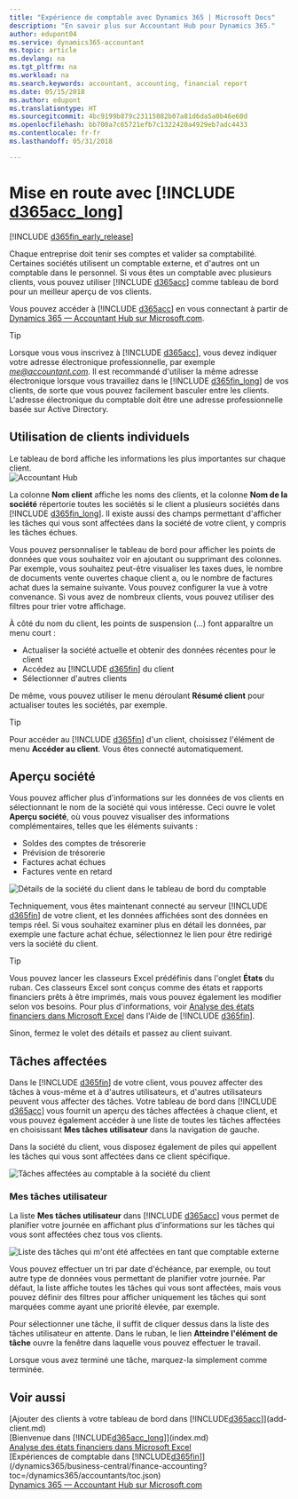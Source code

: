 ```yaml
---
title: "Expérience de comptable avec Dynamics 365 | Microsoft Docs"
description: "En savoir plus sur Accountant Hub pour Dynamics 365."
author: edupont04
ms.service: dynamics365-accountant
ms.topic: article
ms.devlang: na
ms.tgt_pltfrm: na
ms.workload: na
ms.search.keywords: accountant, accounting, financial report
ms.date: 05/15/2018
ms.author: edupont
ms.translationtype: HT
ms.sourcegitcommit: 4bc9199b879c23115082b07a81d6da5a0b46e60d
ms.openlocfilehash: bb700a7c65721efb7c1322420a4929eb7adc4433
ms.contentlocale: fr-fr
ms.lasthandoff: 05/31/2018

---
```

# <a name="get-started-with-include-d365acclongincludesd365acclongmdmd"></a>Mise en route avec [!INCLUDE [d365acc_long](includes/d365acc_long_md.md)]
[!INCLUDE [d365fin_early_release](includes/d365fin_early_release.md.md)]

Chaque entreprise doit tenir ses comptes et valider sa comptabilité. Certaines sociétés utilisent un comptable externe, et d'autres ont un comptable dans le personnel. Si vous êtes un comptable avec plusieurs clients, vous pouvez utiliser [!INCLUDE [d365acc](includes/d365acc_md.md)] comme tableau de bord pour un meilleur aperçu de vos clients.  

Vous pouvez accéder à [!INCLUDE [d365acc](includes/d365acc_md.md)] en vous connectant à partir de [Dynamics 365 — Accountant Hub sur Microsoft.com](https://www.microsoft.com/en-us/dynamics365/financial-insights-for-accountants).  

> [!TIP]
>  Lorsque vous vous inscrivez à [!INCLUDE [d365acc](includes/d365acc_md.md)], vous devez indiquer votre adresse électronique professionnelle, par exemple <em>me@accountant.com</em>. Il est recommandé d'utiliser la même adresse électronique lorsque vous travaillez dans le [!INCLUDE [d365fin_long](includes/d365fin_long_md.md)] de vos clients, de sorte que vous pouvez facilement basculer entre les clients. L'adresse électronique du comptable doit être une adresse professionnelle basée sur Active Directory.

## <a name="working-with-individual-clients"></a>Utilisation de clients individuels
Le tableau de bord affiche les informations les plus importantes sur chaque client.  
![Accountant Hub](./media/accountant-get-started/accountant-dashboard-tasks.png)

La colonne **Nom client** affiche les noms des clients, et la colonne **Nom de la société** répertorie toutes les sociétés si le client a plusieurs sociétés dans [!INCLUDE [d365fin_long](includes/d365fin_long_md.md)]. Il existe aussi des champs permettant d'afficher les tâches qui vous sont affectées dans la société de votre client, y compris les tâches échues.  

Vous pouvez personnaliser le tableau de bord pour afficher les points de données que vous souhaitez voir en ajoutant ou supprimant des colonnes. Par exemple, vous souhaitez peut-être visualiser les taxes dues, le nombre de documents vente ouvertes chaque client a, ou le nombre de factures achat dues la semaine suivante. Vous pouvez configurer la vue à votre convenance. Si vous avez de nombreux clients, vous pouvez utiliser des filtres pour trier votre affichage.  

À côté du nom du client, les points de suspension (...) font apparaître un menu court :

- Actualiser la société actuelle et obtenir des données récentes pour le client  
- Accédez au [!INCLUDE [d365fin](includes/d365fin_md.md)] du client  
- Sélectionner d'autres clients  

De même, vous pouvez utiliser le menu déroulant **Résumé client** pour actualiser toutes les sociétés, par exemple.  

> [!TIP]
>  Pour accéder au [!INCLUDE [d365fin](includes/d365fin_md.md)] d'un client, choisissez l'élément de menu **Accéder au client**. Vous êtes connecté automatiquement.

## <a name="company-details"></a>Aperçu société
Vous pouvez afficher plus d'informations sur les données de vos clients en sélectionnant le nom de la société qui vous intéresse. Ceci ouvre le volet **Aperçu société**, où vous pouvez visualiser des informations complémentaires, telles que les éléments suivants :  

* Soldes des comptes de trésorerie  
* Prévision de trésorerie  
* Factures achat échues  
* Factures vente en retard  

![Détails de la société du client dans le tableau de bord du comptable](./media/accountant-get-started/accountant-company-details.png)

Techniquement, vous êtes maintenant connecté au serveur [!INCLUDE [d365fin](includes/d365fin_md.md)] de votre client, et les données affichées sont des données en temps réel. Si vous souhaitez examiner plus en détail les données, par exemple une facture achat échue, sélectionnez le lien pour être redirigé vers la société du client.  

> [!TIP]
>  Vous pouvez lancer les classeurs Excel prédéfinis dans l'onglet **États** du ruban. Ces classeurs Excel sont conçus comme des états et rapports financiers prêts à être imprimés, mais vous pouvez également les modifier selon vos besoins. Pour plus d'informations, voir [Analyse des états financiers dans Microsoft Excel](/dynamics365/business-central/finance-analyze-excel?toc=/dynamics365/accountants/toc.json) dans l'Aide de [!INCLUDE [d365fin](includes/d365fin_md.md)].  

Sinon, fermez le volet des détails et passez au client suivant.  

## <a name="assigned-tasks"></a>Tâches affectées
Dans le [!INCLUDE [d365fin](includes/d365fin_md.md)] de votre client, vous pouvez affecter des tâches à vous-même et à d'autres utilisateurs, et d'autres utilisateurs peuvent vous affecter des tâches. Votre tableau de bord dans [!INCLUDE [d365acc](includes/d365acc_md.md)] vous fournit un aperçu des tâches affectées à chaque client, et vous pouvez également accéder à une liste de toutes les tâches affectées en choisissant **Mes tâches utilisateur** dans la navigation de gauche.  

Dans la société du client, vous disposez également de piles qui appellent les tâches qui vous sont affectées dans ce client spécifique.

![Tâches affectées au comptable à la société du client](./media/accountant-get-started/accountant-company-details-tasks.png)

### <a name="my-user-tasks"></a>Mes tâches utilisateur
La liste **Mes tâches utilisateur** dans [!INCLUDE [d365acc](includes/d365acc_md.md)] vous permet de planifier votre journée en affichant plus d'informations sur les tâches qui vous sont affectées chez tous vos clients.  

![Liste des tâches qui m'ont été affectées en tant que comptable externe](./media/accountant-get-started/accountant-tasklist.png)

Vous pouvez effectuer un tri par date d'échéance, par exemple, ou tout autre type de données vous permettant de planifier votre journée. Par défaut, la liste affiche toutes les tâches qui vous sont affectées, mais vous pouvez définir des filtres pour afficher uniquement les tâches qui sont marquées comme ayant une priorité élevée, par exemple.

Pour sélectionner une tâche, il suffit de cliquer dessus dans la liste des tâches utilisateur en attente. Dans le ruban, le lien **Atteindre l'élément de tâche** ouvre la fenêtre dans laquelle vous pouvez effectuer le travail.  

Lorsque vous avez terminé une tâche, marquez-la simplement comme terminée.  

## <a name="see-also"></a>Voir aussi
[Ajouter des clients à votre tableau de bord dans [!INCLUDE[d365acc](includes/d365acc_md.md)]](add-client.md)  
[Bienvenue dans [!INCLUDE[d365acc_long](includes/d365acc_long_md.md)]](index.md)  
[Analyse des états financiers dans Microsoft Excel](/dynamics365/business-central/finance-analyze-excel?toc=/dynamics365/accountants/toc.json)   
[Expériences de comptable dans [!INCLUDE[d365fin](includes/d365fin_md.md)]](/dynamics365/business-central/finance-accounting?toc=/dynamics365/accountants/toc.json)  
[Dynamics 365 — Accountant Hub sur Microsoft.com](https://www.microsoft.com/en-us/dynamics365/financial-insights-for-accountants)  

